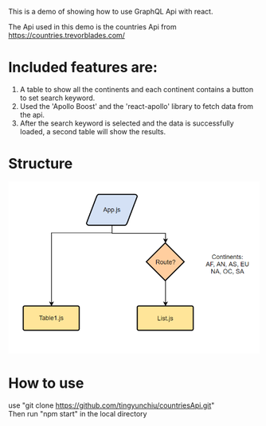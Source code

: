 This is a demo of showing how to use GraphQL Api with react.

The Api used in this demo is the countries Api from https://countries.trevorblades.com/

# Included features are:
1. A table to show all the continents and each continent contains a button to set search keyword.
2. Used the 'Apollo Boost' and the 'react-apollo' library to fetch data from  the api. 
3. After the search keyword is selected and the data is successfully loaded, a second table will show the results.

# Structure
![](https://github.com/tingyunchiu/countriesApi/blob/main/countries.png?raw=true)

# How to use
use "git clone https://github.com/tingyunchiu/countriesApi.git" <br />
Then run "npm start" in the local directory
